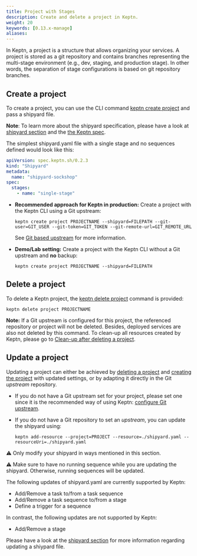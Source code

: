 ```yaml
---
title: Project with Stages
description: Create and delete a project in Keptn.
weight: 20
keywords: [0.13.x-manage]
aliases:
---
```


In Keptn, a project is a structure that allows organizing your services. A project is stored as a git repository and contains branches representing the multi-stage environment (e.g., dev, staging, and production stage).
In other words, the separation of stage configurations is based on git repository branches.

## Create a project

To create a project, you can use the CLI command [keptn create project](../../reference/cli/commands/keptn_create_project) and pass a shipyard file.

**Note**: To learn more about the shipyard specification, please have a look at [shipyard section](../shipyard/) and the [the Keptn spec](https://github.com/keptn/spec/blob/0.2.1/shipyard.md).

The simplest shipyard.yaml file with a single stage and no sequences defined would look like this:
```yaml
apiVersion: spec.keptn.sh/0.2.3
kind: "Shipyard"
metadata:
  name: "shipyard-sockshop"
spec:
  stages:
    - name: "single-stage"
```

* **Recommended approach for Keptn in production:** Create a project with the Keptn CLI using a Git upstream: 
  ```console
  keptn create project PROJECTNAME --shipyard=FILEPATH --git-user=GIT_USER --git-token=GIT_TOKEN --git-remote-url=GIT_REMOTE_URL
  ```
  See [Git based upstream](../../manage/git_upstream/) for more information.

* **Demo/Lab setting:** Create a project with the Keptn CLI without a Git upstream and **no** backup:
  ```console
  keptn create project PROJECTNAME --shipyard=FILEPATH
  ```

## Delete a project

To delete a Keptn project, the [keptn delete project](../../reference/cli/commands/keptn_delete_project) command is provided:
  ```console
  keptn delete project PROJECTNAME
  ```

**Note:** If a Git upstream is configured for this project, the referenced repository or project will not be deleted. Besides, deployed services are also not deleted by this command. To clean-up all resources created by Keptn, please go to [Clean-up after deleting a project](../../continuous_delivery/deployment_helm/#clean-up-after-deleting-a-project).

## Update a project

Updating a project can either be achieved by [deleting a project](#delete-a-project) and [creating the project](#create-a-project) with updated settings, or by adapting it directly in the Git *upstream* repository.

* If you do not have a Git upstream set for your project, please set one since it is the recommended way of using Keptn: [configure Git upstream](../../manage/git_upstream/#create-keptn-project-or-set-git-upstream).

* If you do not have a Git repository to set an *upstream*, you can update the shipyard using:

  ```
  keptn add-resource --project=PROJECT --resource=./shipyard.yaml --resourceUri=./shipyard.yaml
  ```

:warning: Only modify your shipyard in ways mentioned in this section.

:warning: Make sure to have no running sequence while you are updating the shipyard. Otherwise, running sequences will be updated.

The following updates of shipyard.yaml are currently supported by Keptn:

* Add/Remove a task to/from a task sequence
* Add/Remove a task sequence to/from a stage
* Define a trigger for a sequence 

In contrast, the following updates are not supported by Keptn:

* Add/Remove a stage

Please have a look at the [shipyard section](../shipyard/#updating-a-shipyard) for more information regarding updating a shiypard file.
